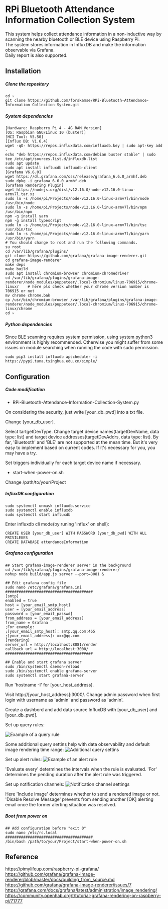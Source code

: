 # RPi Bluetooth Attendance Information Collection System

This system helps collect attendance information in a non-inductive way by scanning the nearby bluetooth or BLE device using Raspberry Pi.    
The system stores information in InfluxDB and make the information observable via Grafana.    
Daily report is also supported.


## Installation


##### Clone the repository
```
cd ~
git clone https://github.com/forskamse/RPi-Bluetooth-Attendance-Information-Collection-System.git
```
##### System dependencies
```
[Hardware: Raspberry Pi 4 - 4G RAM Version]
[OS: Raspbian GNU/Linux 10 (buster)]
[HCI Tool: V5.50]
[Influx DB: V1.6.4]
wget -qO- https://repos.influxdata.com/influxdb.key | sudo apt-key add -
echo "deb https://repos.influxdata.com/debian buster stable" | sudo tee /etc/apt/sources.list.d/influxdb.list
sudo apt update
sudo apt install influxdb influxdb-client
[Grafana V6.6.0]
wget https://dl.grafana.com/oss/release/grafana_6.6.0_armhf.deb
sudo dpkg -i grafana_6.6.0_armhf.deb
[Grafana Rendering Plugin]
wget https://nodejs.org/dist/v12.16.0/node-v12.16.0-linux-armv7l.tar.xz
sudo ln -s /home/pi/Projects/node-v12.16.0-linux-armv7l/bin/node /usr/bin/node
sudo ln -s /home/pi/Projects/node-v12.16.0-linux-armv7l/bin/npm /usr/bin/npm
npm -g install yarn
npm -g install typescript
sudo ln -s /home/pi/Projects/node-v12.16.0-linux-armv7l/bin/tsc /usr/bin/tsc
sudo ln -s /home/pi/Projects/node-v12.16.0-linux-armv7l/bin/yarn /usr/bin/yarn
# You should change to root and run the following commands.
su root
cd /var/lib/grafana/plugins/
git clone https://github.com/grafana/grafana-image-renderer.git
cd grafana-image-renderer
make deps
make build
sudo apt install chromium-browser chromium-chromedriver
cd /var/lib/grafana/plugins/grafana-image-renderer/node_modules/puppeteer/.local-chromium/linux-706915/chrome-linux/    # here pls check whether your chrome version number is 706915 or not
mv chrome chrome.bak
cp /usr/bin/chromium-browser /var/lib/grafana/plugins/grafana-image-renderer/node_modules/puppeteer/.local-chromium/linux-706915/chrome-linux/chrome
cd ~
```

##### Python dependencies
Since BLE scanning requires system permission, using system python3 environment is highly recommended. Otherwise you might suffer from some issues on module searching when running the code with sudo permission.
```
sudo pip3 install influxdb apscheduler -i https://pypi.tuna.tsinghua.edu.cn/simple/
```

## Configuration

##### Code modification
- RPi-Bluetooth-Attendance-Information-Collection-System.py

On considering the security, just write [your_db_pwd] into a txt file.

Change [your_db_user]. 

Select tartgetDevType. Change target device names(targetDevName, data type: list) and target device addresses(targetDevAddrs, data type: list). By far, 'Bluetooth' and 'BLE' are not supported at the mean time. But it's very easy to implement based on current codes. If it's necessary for you, you may have a try.

Set triggers individually for each target device name if necessary.

- start-when-power-on.sh

Change /path/to/your/Project

##### InfluxDB configuration
```
sudo systemctl unmask influxdb.service
sudo systemctl enable influxdb
sudo systemctl start influxdb
```
Enter influxdb cli mode(by runing 'influx' on shell):
```
CREATE USER [your_db_user] WITH PASSWORD [your_db_pwd] WITH ALL PRIVILEGES
CREATE DATABASE attendanceInformation
```

##### Grafana configuration

```
## Start grafana-image-renderer server in the background
cd /var/lib/grafana/plugins/grafana-image-renderer/
nohup node build/app.js server --port=8081 &
```

```
## Edit grafana config file
sudo nano /etc/grafana/grafana.ini
#######################################
[smtp]
enabled = true
host = [your_email_smtp_host]
user = [your_email_address]
password = [your_email_passwd]
from_address = [your_email_address]
from_name = Grafana
;For example: 
;[your_email_smtp_host]: smtp.qq.com:465
;[your_email_address]: xxx@qq.com
[rendering]
server_url = http://localhost:8081/render
callback_url = http://localhost:3000/
#######################################
```

```
## Enable and start grafana server
sudo /bin/systemctl daemon-reload
sudo /bin/systemctl enable grafana-server
sudo systemctl start grafana-server
```
Run 'hostname -I' for [your_host_address].

Visit http://[your_host_address]:3000/.
Change admin password when first login with username as 'admin' and password as 'admin'.

Create a dashbord and add data source InfluxDB with [your_db_user] and [your_db_pwd].

Set up query rules:

![Example of a query rule](imgs/example_of_query_rule.png)

Some additional query settins help with data observability and default image rendering time range:
![Additional query settins](imgs/queries_settings.png)

Set up alert rules:
![Example of an alert rule](imgs/example_of_alert_rule.png)

'Evaluate every' determines the intervals when the rule is evaluated. 'For' determines the pending duration after the alert rule was triggered.

Set up notification channels:
![Notification channel settings](imgs/notification_channel_settings.png)

Here 'Include image' determines whether to send a rendered image or not. 'Disable Resolve Message' prevents from sending another [OK] alerting email once the former alerting situation was resolved.

##### Boot from power on
```
## Add configuration before "exit 0"
sudo nano /etc/rc.local
#######################################
/bin/bash /path/to/your/Project/start-when-power-on.sh
```

## Reference
https://pimylifeup.com/raspberry-pi-grafana/
https://github.com/grafana/grafana-image-renderer/blob/master/docs/building_from_source.md
https://github.com/grafana/grafana-image-renderer/issues/7
https://grafana.com/docs/grafana/latest/administration/image_rendering/
https://community.openhab.org/t/tutorial-grafana-rendering-on-raspberry-pi/71777
